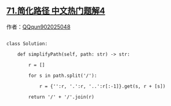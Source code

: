 ## [71.简化路径 中文热门题解4](https://leetcode.cn/problems/simplify-path/solutions/100000/python-4-line-by-qqqun902025048)

作者：[QQqun902025048](https://leetcode.cn/u/QQqun902025048)

```
class Solution:
    def simplifyPath(self, path: str) -> str:
        r = []
        for s in path.split('/'):
            r = {'':r, '.':r, '..':r[:-1]}.get(s, r + [s])
        return '/' + '/'.join(r)
```
